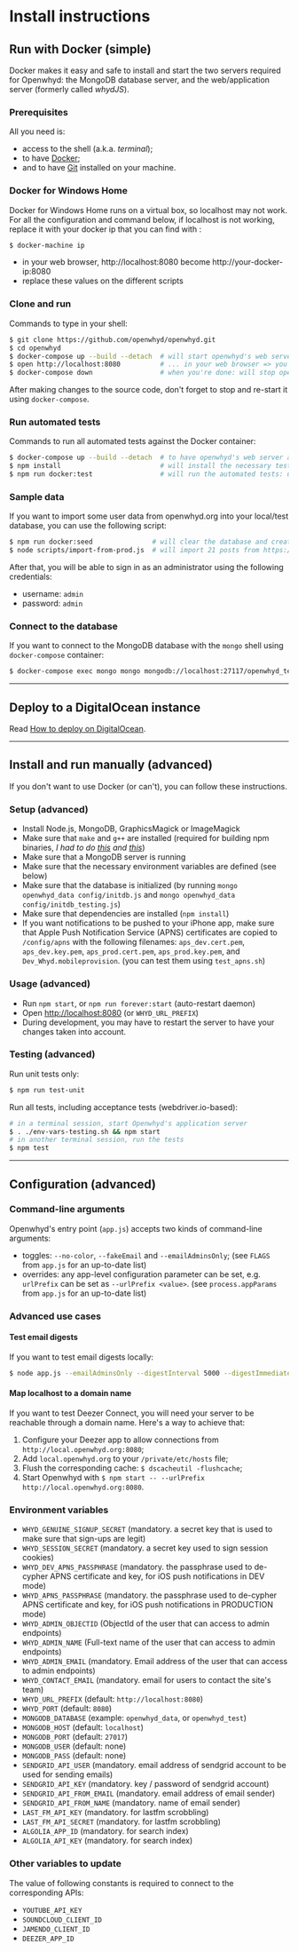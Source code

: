 # Install instructions

## Run with Docker (simple)

Docker makes it easy and safe to install and start the two servers required for Openwhyd: the MongoDB database server, and the web/application server (formerly called _whydJS_).

### Prerequisites

All you need is:

- access to the shell (a.k.a. _terminal_);
- to have [Docker](https://www.docker.com/products/docker-desktop);
- and to have [Git](https://www.atlassian.com/git/tutorials/install-git) installed on your machine.

### Docker for Windows Home
Docker for Windows Home runs on a virtual box, so localhost may not work. For all the configuration and command below, if localhost is not working, replace it with your docker ip that you can find with :
```sh
$ docker-machine ip                  
```
- in your web browser, http://localhost:8080 become http://your-docker-ip:8080
- replace these values on the different scripts

### Clone and run

Commands to type in your shell:

```sh
$ git clone https://github.com/openwhyd/openwhyd.git
$ cd openwhyd
$ docker-compose up --build --detach  # will start openwhyd's web server and database in the background
$ open http://localhost:8080          # ... in your web browser => you should see Openwhyd's home page! 🎉
$ docker-compose down                 # when you're done: will stop openwhyd's web server and database
```

After making changes to the source code, don't forget to stop and re-start it using `docker-compose`.

### Run automated tests

Commands to run all automated tests against the Docker container:

```sh
$ docker-compose up --build --detach  # to have openwhyd's web server and database running in the background
$ npm install                         # will install the necessary test runners (webdriver/selenium)
$ npm run docker:test                 # will run the automated tests: unit and end-to-end
```

### Sample data

If you want to import some user data from openwhyd.org into your local/test database, you can use the following script:

```sh
$ npm run docker:seed               # will clear the database and create the admin user
$ node scripts/import-from-prod.js  # will import 21 posts from https://openwhyd.org/adrien
```

After that, you will be able to sign in as an administrator using the following credentials:

- username: `admin`
- password: `admin`

### Connect to the database

If you want to connect to the MongoDB database with the `mongo` shell using `docker-compose` container:

```sh
$ docker-compose exec mongo mongo mongodb://localhost:27117/openwhyd_test
```

---

## Deploy to a DigitalOcean instance

Read [How to deploy on DigitalOcean](./howto-deploy-on-digitalocean.md).

---

## Install and run manually (advanced)

If you don't want to use Docker (or can't), you can follow these instructions.

### Setup (advanced)

- Install Node.js, MongoDB, GraphicsMagick or ImageMagick
- Make sure that `make` and `g++` are installed (required for building npm binaries, _I had to do [this](https://github.com/fedwiki/wiki/issues/46) and [this](https://www.digitalocean.com/community/questions/node-gyp-rebuild-fails-on-install)_)
- Make sure that a MongoDB server is running
- Make sure that the necessary environment variables are defined (see below)
- Make sure that the database is initialized (by running `mongo openwhyd_data config/initdb.js` and `mongo openwhyd_data config/initdb_testing.js`)
- Make sure that dependencies are installed (`npm install`)
- If you want notifications to be pushed to your iPhone app, make sure that Apple Push Notification Service (APNS) certificates are copied to `/config/apns` with the following filenames: `aps_dev.cert.pem`, `aps_dev.key.pem`, `aps_prod.cert.pem`, `aps_prod.key.pem`, and `Dev_Whyd.mobileprovision`. (you can test them using `test_apns.sh`)

### Usage (advanced)

- Run `npm start`, or `npm run forever:start` (auto-restart daemon)
- Open [http://localhost:8080](http://localhost:8080) (or `WHYD_URL_PREFIX`)
- During development, you may have to restart the server to have your changes taken into account.

### Testing (advanced)

Run unit tests only:

```sh
$ npm run test-unit
```

Run all tests, including acceptance tests (webdriver.io-based):

```sh
# in a terminal session, start Openwhyd's application server
$ . ./env-vars-testing.sh && npm start
# in another terminal session, run the tests
$ npm test
```

---

## Configuration (advanced)

### Command-line arguments

Openwhyd's entry point (`app.js`) accepts two kinds of command-line arguments:

- toggles: `--no-color`, `--fakeEmail` and `--emailAdminsOnly`; (see `FLAGS` from `app.js` for an up-to-date list)
- overrides: any app-level configuration parameter can be set, e.g. `urlPrefix` can be set as `--urlPrefix <value>`. (see `process.appParams` from `app.js` for an up-to-date list)

### Advanced use cases

#### Test email digests

If you want to test email digests locally:

```sh
$ node app.js --emailAdminsOnly --digestInterval 5000 --digestImmediate true
```

#### Map localhost to a domain name

If you want to test Deezer Connect, you will need your server to be reachable through a domain name. Here's a way to achieve that:

1. Configure your Deezer app to allow connections from `http://local.openwhyd.org:8080`;
2. Add `local.openwhyd.org` to your `/private/etc/hosts` file;
3. Flush the corresponding cache: `$ dscacheutil -flushcache`;
4. Start Openwhyd with `$ npm start -- --urlPrefix http://local.openwhyd.org:8080`.

### Environment variables

- `WHYD_GENUINE_SIGNUP_SECRET` (mandatory. a secret key that is used to make sure that sign-ups are legit)
- `WHYD_SESSION_SECRET` (mandatory. a secret key used to sign session cookies)
- `WHYD_DEV_APNS_PASSPHRASE` (mandatory. the passphrase used to de-cypher APNS certificate and key, for iOS push notifications in DEV mode)
- `WHYD_APNS_PASSPHRASE` (mandatory. the passphrase used to de-cypher APNS certificate and key, for iOS push notifications in PRODUCTION mode)
- `WHYD_ADMIN_OBJECTID` (ObjectId of the user that can access to admin endpoints)
- `WHYD_ADMIN_NAME` (Full-text name of the user that can access to admin endpoints)
- `WHYD_ADMIN_EMAIL` (mandatory. Email address of the user that can access to admin endpoints)
- `WHYD_CONTACT_EMAIL` (mandatory. email for users to contact the site's team)
- `WHYD_URL_PREFIX` (default: `http://localhost:8080`)
- `WHYD_PORT` (default: `8080`)
- `MONGODB_DATABASE` (example: `openwhyd_data`, or `openwhyd_test`)
- `MONGODB_HOST` (default: `localhost`)
- `MONGODB_PORT` (default: `27017`)
- `MONGODB_USER` (default: none)
- `MONGODB_PASS` (default: none)
- `SENDGRID_API_USER` (mandatory. email address of sendgrid account to be used for sending emails)
- `SENDGRID_API_KEY` (mandatory. key / password of sendgrid account)
- `SENDGRID_API_FROM_EMAIL` (mandatory. email address of email sender)
- `SENDGRID_API_FROM_NAME` (mandatory. name of email sender)
- `LAST_FM_API_KEY` (mandatory. for lastfm scrobbling)
- `LAST_FM_API_SECRET` (mandatory. for lastfm scrobbling)
- `ALGOLIA_APP_ID` (mandatory. for search index)
- `ALGOLIA_API_KEY` (mandatory. for search index)

### Other variables to update

The value of following constants is required to connect to the corresponding APIs:

- `YOUTUBE_API_KEY`
- `SOUNDCLOUD_CLIENT_ID`
- `JAMENDO_CLIENT_ID`
- `DEEZER_APP_ID`

